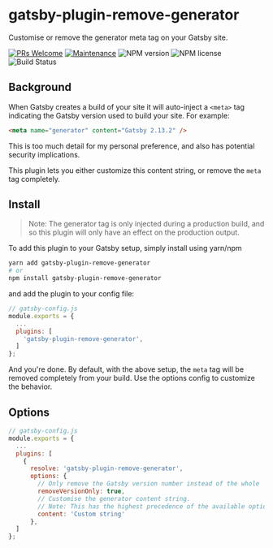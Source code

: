 # gatsby-plugin-remove-generator

Customise or remove the generator meta tag on your Gatsby site.

[![PRs Welcome](https://img.shields.io/badge/PRs-welcome-green.svg?style=flat-square&logo=Github)](http://makeapullrequest.com)
[![Maintenance](https://img.shields.io/badge/Maintained%3F-yes-green.svg?style=flat-square)](https://github.com/tgallacher/gatsby-plugin-remove-generator/graphs/commit-activity)
![NPM version](https://img.shields.io/npm/v/gatsby-plugin-remove-generator.svg?style=flat)
![NPM license](https://img.shields.io/npm/l/gatsby-plugin-remove-generator.svg?style=flat)
![Build Status](https://github.com/tgallacher/gatsby-plugin-remove-generator/workflows/CI-CD/badge.svg)

## Background

When Gatsby creates a build of your site it will auto-inject a `<meta>` tag indicating the Gatsby version used to build your site. For example:

```html
<meta name="generator" content="Gatsby 2.13.2" />
```

This is too much detail for my personal preference, and also has potential security implications.

This plugin lets you either customize this content string, or remove the `meta` tag completely.

## Install

> Note: The generator tag is only injected during a production build, and so this plugin will only have an effect on the production output.

To add this plugin to your Gatsby setup, simply install using yarn/npm

```sh
yarn add gatsby-plugin-remove-generator
# or
npm install gatsby-plugin-remove-generator
```

and add the plugin to your config file:

```js
// gatsby-config.js
module.exports = {
  ...
  plugins: [
    'gatsby-plugin-remove-generator',
  ]
};
```

And you're done. By default, with the above setup, the `meta` tag will be removed completely from your build. Use the options config to customize the behavior.

## Options

```js
// gatsby-config.js
module.exports = {
  ...
  plugins: [
    {
      resolve: 'gatsby-plugin-remove-generator',
      options: {
        // Only remove the Gatsby version number instead of the whole `meta` tag
        removeVersionOnly: true,
        // Customise the generator content string.
        // Note: This has the highest precedence of the available options.
        content: 'Custom string'
      },
  ]
};
```
